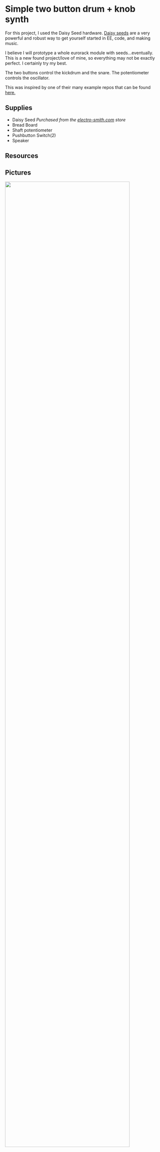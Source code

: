# Simple two button drum + knob synth

For this project, I used the Daisy Seed hardware. [Daisy seeds](https://www.electro-smith.com/daisy/daisy) are a very powerful and robust way to get yourself started in EE, code, and making music.

I believe I will prototype a whole eurorack module with seeds...eventually. This is a new found project/love of mine, so everything may not be exactly perfect. I certainly try my best.


The two buttons control the kickdrum and the snare. The potentiometer controls the oscillator.



This was inspired by one of their many example repos that can be found [here.](https://github.com/electro-smith/DaisyExamples/tree/master/seed/Drum)

## Supplies
- Daisy Seed
  _Purchased from the [electro-smith.com](https://www.electro-smith.com/daisy/daisy) store_
- Bread Board
- Shaft potentiometer
- Pushbutton Switch(2)
- Speaker


## Resources



## Pictures

<img src="https://user-images.githubusercontent.com/25120457/229812950-88e1e997-2a1f-4c1d-bb9c-957fef7412fb.png" width="90%"></img> <img src="https://user-images.githubusercontent.com/25120457/229812965-ed85331b-9062-48a7-8b13-bebf7d2bcf3b.png" width="90%"></img>

